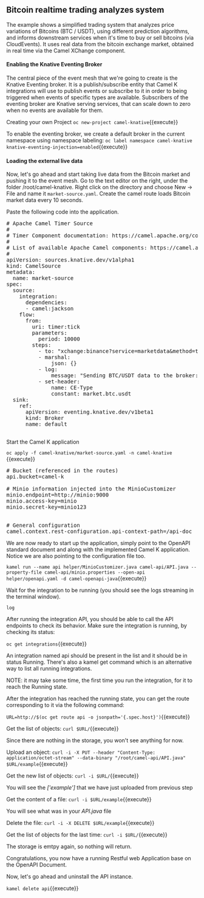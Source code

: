 ## Bitcoin realtime trading analyzes system

The example shows a simplified trading system that analyzes price variations of Bitcoins (BTC / USDT), using different prediction algorithms, and informs downstream services when it's time to buy or sell bitcoins (via CloudEvents). It uses real data from the bitcoin exchange market, obtained in real time via the Camel XChange component.

#### Enabling the Knative Eventing Broker

The central piece of the event mesh that we're going to create is the Knative Eventing broker. It is a publish/subscribe entity that Camel K integrations will use to publish events or subscribe to it in order to being triggered when events of specific types are available. Subscribers of the eventing broker are Knative serving services, that can scale down to zero when no events are available for them.

Creating your own Project
``oc new-project camel-knative``{{execute}}


To enable the eventing broker, we create a default broker in the current namespace using namespace labeling:
``oc label namespace camel-knative knative-eventing-injection=enabled``{{execute}}

#### Loading the external live data
Now, let's go ahead and start taking live data from the Bitcoin market and pushing it to the event mesh.
Go to the text editor on the right, under the folder /root/camel-knative. Right click on the directory and choose New -> File and name it `market-source.yaml`.
Create the camel route loads Bitcoin market data every 10 seconds.   

Paste the following code into the application.

<pre class="file" data-filename="market-source.yaml" data-target="replace">
# Apache Camel Timer Source
#
# Timer Component documentation: https://camel.apache.org/components/latest/timer-component.html
#
# List of available Apache Camel components: https://camel.apache.org/components/latest/
#
apiVersion: sources.knative.dev/v1alpha1
kind: CamelSource
metadata:
  name: market-source
spec:
  source:
    integration:
      dependencies:
      - camel:jackson
    flow:
      from:
        uri: timer:tick
        parameters:
          period: 10000
        steps:
          - to: "xchange:binance?service=marketdata&method=ticker&currencyPair=BTC/USDT"
          - marshal:
              json: {}
          - log:
              message: "Sending BTC/USDT data to the broker: ${body}"
          - set-header:
              name: CE-Type
              constant: market.btc.usdt
  sink:
    ref:
      apiVersion: eventing.knative.dev/v1beta1
      kind: Broker
      name: default

</pre>

Start the Camel K application

``oc apply -f camel-knative/market-source.yaml -n camel-knative`` {{execute}}

<pre class="file" data-filename="minio.properties" data-target="replace">
# Bucket (referenced in the routes)
api.bucket=camel-k

# Minio information injected into the MinioCustomizer
minio.endpoint=http://minio:9000
minio.access-key=minio
minio.secret-key=minio123


# General configuration
camel.context.rest-configuration.api-context-path=/api-doc
</pre>


We are now ready to start up the application, simply point to the OpenAPI standard document and along with the implemented Camel K application. Notice we are also pointing to the configuration file too.

``kamel run --name api helper/MinioCustomizer.java camel-api/API.java --property-file camel-api/minio.properties --open-api helper/openapi.yaml -d camel-openapi-java``{{execute}}

Wait for the integration to be running (you should see the logs streaming in the terminal window).

```
log
```

After running the integration API, you should be able to call the API endpoints to check its behavior.
Make sure the integration is running, by checking its status:

``oc get integrations``{{execute}}

An integration named api should be present in the list and it should be in status Running. There's also a kamel get command which is an alternative way to list all running integrations.

NOTE: it may take some time, the first time you run the integration, for it to reach the Running state.

After the integration has reached the running state, you can get the route corresponding to it via the following command:

``URL=http://$(oc get route api -o jsonpath='{.spec.host}')``{{execute}}

Get the list of objects:
``curl $URL/``{{execute}}

Since there are nothing in the storage, you won't see anything for now.

Upload an object:
``curl -i -X PUT --header "Content-Type: application/octet-stream" --data-binary "/root/camel-api/API.java" $URL/example``{{execute}}

Get the new list of objects:
``curl -i $URL/``{{execute}}

You will see the *['example']* that we have just uploaded from previous step

Get the content of a file:
``curl -i $URL/example``{{execute}}

You will see what was in your *API.java* file

Delete the file:
``curl -i -X DELETE $URL/example``{{execute}}

Get the list of objects for the last time:
``curl -i $URL/``{{execute}}

The storage is emtpy again, so nothing will return.

Congratulations, you now have a running Restful web Application base on the OpenAPI Document.

Now, let's go ahead and uninstall the API instance.

``kamel delete api``{{execute}}
